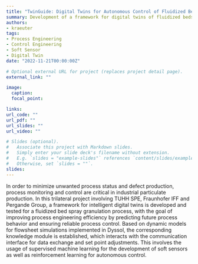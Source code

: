 ```yaml
---
title: "TwinGuide: Digital Twins for Autonomous Control of Fluidized Beds"
summary: Development of a framework for digital twins of fluidized beds based on flowsheet simulations and machine learning algorithms.
authors:
- kraeuter
tags:
- Process Engineering
- Control Engineering
- Soft Sensor
- Digital Twin
date: "2022-11-21T00:00:00Z"

# Optional external URL for project (replaces project detail page).
external_link: ""

image:
  caption:
  focal_point:

links:
url_code: ""
url_pdf: ""
url_slides: ""
url_video: ""

# Slides (optional).
#   Associate this project with Markdown slides.
#   Simply enter your slide deck's filename without extension.
#   E.g. `slides = "example-slides"` references `content/slides/example-slides.md`.
#   Otherwise, set `slides = ""`.
slides:
---
```


In order to minimize unwanted process status and defect production, process monitoring and control are critical in industrial particulate production. In this trilateral project involving TUHH SPE, Fraunhofer IFF and Pergande Group, a framework for intelligent digital twins is developed and tested for a fluidized bed spray granulation process, with the goal of improving process engineering efficiency by predicting future process behavior and ensuring reliable process control. Based on dynamic models for flowsheet simulations implemented in Dyssol, the corresponding knowledge module is established, which interacts with the communication interface for data exchange and set point adjustments. This involves the usage of supervised machine learning for the development of soft sensors as well as reinforcement learning for autonomous control.
